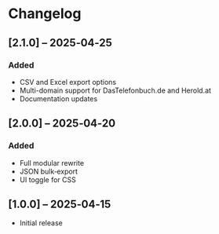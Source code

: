 # Changelog

## [2.1.0] – 2025‑04‑25
### Added
- CSV and Excel export options
- Multi-domain support for DasTelefonbuch.de and Herold.at
- Documentation updates

## [2.0.0] – 2025‑04‑20
### Added
- Full modular rewrite
- JSON bulk‑export
- UI toggle for CSS

## [1.0.0] – 2025‑04‑15
- Initial release

